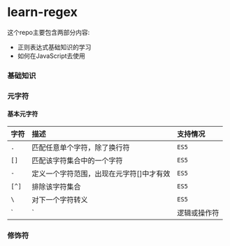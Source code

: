# learn-regex

这个repo主要包含两部分内容:

- 正则表达式基础知识的学习
- 如何在JavaScript去使用

### 基础知识

### 元字符

#### 基本元字符

| 字符  | 描述                                     | 支持情况 |
| :---- | :--------------------------------------- | :------- |
| `.`   | 匹配任意单个字符，除了换行符             | `ES5`    |
| `[]`  | 匹配该字符集合中的一个字符               | `ES5`    |
| `-`   | 定义一个字符范围，出现在元字符[]中才有效 | `ES5`    |
| `[^]` | 排除该字符集合                           | `ES5`    |
| `\`   | 对下一个字符转义                         | `ES5`    |
| `|`   | 逻辑或操作符                             | `ES5`    |



### 修饰符

